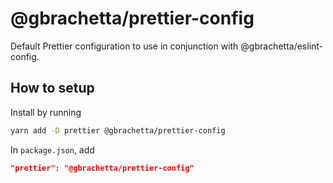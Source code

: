 # @gbrachetta/prettier-config

Default Prettier configuration to use in conjunction with @gbrachetta/eslint-config.

## How to setup

Install by running

```bash
yarn add -D prettier @gbrachetta/prettier-config
```

In `package.json`, add

```json
"prettier": "@gbrachetta/prettier-config"
```
